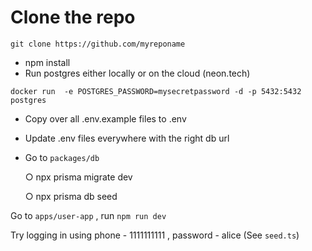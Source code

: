 # Clone the repo
```
git clone https://github.com/myreponame
```

* npm install
* Run postgres either locally or on the cloud (neon.tech)
```
docker run  -e POSTGRES_PASSWORD=mysecretpassword -d -p 5432:5432 postgres
```

* Copy over all .env.example files to .env
* Update .env files everywhere with the right db url
* Go to `packages/db`

  ○ npx prisma migrate dev

  ○ npx prisma db seed

Go to `apps/user-app` , run `npm run dev`

Try logging in using phone - 1111111111 , password - alice (See `seed.ts`)

